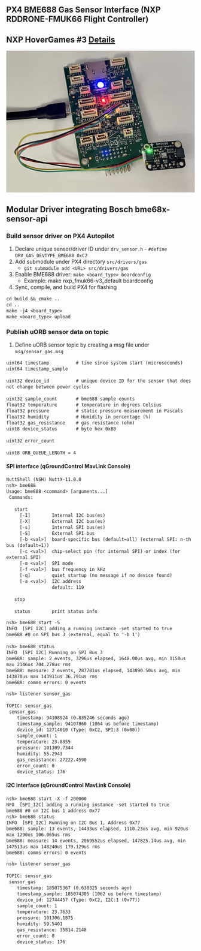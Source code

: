 ## PX4 BME688 Gas Sensor Interface (NXP RDDRONE-FMUK66 Flight Controller)

## NXP HoverGames #3 [Details](https://www.hovergames.com)
![alt text](photo/fmuk66-bme688.png)

## Modular Driver integrating Bosch bme68x-sensor-api

### Build sensor driver on PX4 Autopilot
  1. Declare unique sensor/driver ID under `drv_sensor.h` - `#define DRV_GAS_DEVTYPE_BME688 0xC2`
  2. Add submodule under PX4 directory `src/drivers/gas`
      * `git submodule add <URL> src/drivers/gas`
  3. Enable BME688 driver: `make <board_type> boardconfig`
      * Example: make nxp_fmuk66-v3_default boardconfig
  4. Sync, compile, and build PX4 for flashing
  ```
  cd build && cmake ..
  cd ..
  make -j4 <board_type>
  make <board_type> upload
  ```

### Publish uORB sensor data on topic

  1. Define uORB sensor topic by creating a msg file under `msg/sensor_gas.msg`
  ```
  uint64 timestamp          # time since system start (microseconds)
  uint64 timestamp_sample

  uint32 device_id          # unique device ID for the sensor that does not change between power cycles

  uint32 sample_count       # bme688 sample counts
  float32 temperature       # temperature in degrees Celsius
  float32 pressure          # static pressure measurement in Pascals
  float32 humidity          # Humidity in percentage (%)
  float32 gas_resistance    # gas resistance (ohm)
  uint8 device_status       # byte hex 0xB0

  uint32 error_count

  uint8 ORB_QUEUE_LENGTH = 4
  ```

#### SPI interface (qGroundControl MavLink Console)
```
NuttShell (NSH) NuttX-11.0.0
nsh> bme688
Usage: bme688 <command> [arguments...]
 Commands:

   start
     [-I]        Internal I2C bus(es)
     [-X]        External I2C bus(es)
     [-s]        Internal SPI bus(es)
     [-S]        External SPI bus
     [-b <val>]  board-specific bus (default=all) (external SPI: n-th bus (default=1))
     [-c <val>]  chip-select pin (for internal SPI) or index (for external SPI)
     [-m <val>]  SPI mode
     [-f <val>]  bus frequency in kHz
     [-q]        quiet startup (no message if no device found)
     [-a <val>]  I2C address
                 default: 119

   stop

   status        print status info
```

```
nsh> bme688 start -S
INFO  [SPI_I2C] adding a running instance -set started to true
bme688 #0 on SPI bus 3 (external, equal to '-b 1')

nsh> bme688 status
INFO  [SPI_I2C] Running on SPI Bus 3
bme688: sample: 2 events, 3296us elapsed, 1648.00us avg, min 1150us max 2146us 704.278us rms
bme688: measure: 2 events, 287781us elapsed, 143890.50us avg, min 143870us max 143911us 36.791us rms
bme688: comms errors: 0 events
```

```
nsh> listener sensor_gas

TOPIC: sensor_gas
 sensor_gas
    timestamp: 94108924 (0.835246 seconds ago)
    timestamp_sample: 94107860 (1064 us before timestamp)
    device_id: 12714010 (Type: 0xC2, SPI:3 (0x00))
    sample_count: 1
    temperature: 23.8355
    pressure: 101309.7344
    humidity: 55.2943
    gas_resistance: 27222.4590
    error_count: 0
    device_status: 176
```

#### I2C interface (qGroundControl MavLink Console)
```
nsh> bme688 start -X -f 200000
NFO  [SPI_I2C] adding a running instance -set started to true
bme688 #0 on I2C bus 1 address 0x77
nsh> bme688 status
INFO  [SPI_I2C] Running on I2C Bus 1, Address 0x77
bme688: sample: 13 events, 14433us elapsed, 1110.23us avg, min 920us max 1290us 106.065us rms
bme688: measure: 14 events, 2069552us elapsed, 147825.14us avg, min 147513us max 148240us 179.129us rms
bme688: comms errors: 0 events
```

```
nsh> listener sensor_gas

TOPIC: sensor_gas
 sensor_gas
    timestamp: 185075367 (0.630325 seconds ago)
    timestamp_sample: 185074305 (1062 us before timestamp)
    device_id: 12744457 (Type: 0xC2, I2C:1 (0x77))
    sample_count: 1
    temperature: 23.7633
    pressure: 101306.1875
    humidity: 59.5401
    gas_resistance: 35814.2148
    error_count: 0
    device_status: 176
```
